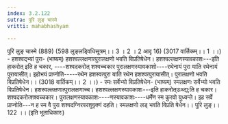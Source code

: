 ```yaml
---
index: 3.2.122
sutra: पुरि लुङ् चास्मे
vritti: mahabhashyam

---
```

 पुरि लुङ् चास्मे (889) (598 लुङ्लड्विधिसूत्रम्।। 3 । 2 । 2 आदृ 16) (3017 वार्तिकम्।। 1 ।।) - हशश्वद्भ्यां पुरा- (भाष्यम्) हशश्वल्लक्षणात्पुरालक्षणो भवति विप्रतिषेधेन। हशश्वल्लक्षणस्यावकाशः---इति हाकरोत् इति ह चकार, ----शश्वदकरोत् शश्वच्चकार पुरालक्षणस्यावकाशो----रथेनायं पुरा याति रथेनायं पुरायासीत्। इहोभयं प्राप्नोति-----रथेन हशस्वत्पुरा याति रथेन हशश्वत्पुरायासीत्। पुरालक्षणो भवति विप्रतिषेधेन।। (3018 वार्तिकम्।। 2 ।।) - स्मः सर्वेभ्यो विप्रतिषेधेन- (भाष्यम्) स्मलक्षणः सर्वेभ्यो भवति विप्रतिषेधेन। हशस्वल्लक्षणात्पुरालक्षणाच्च। हशश्वल्लक्षणस्यावकाशः---इति हाकरोत्उःथ्द्य;ति ह चकार। शश्वदकरोत्शश्वच्चकार। पुरालक्षणस्यावकाशः----णस्यावकाशः----धर्मेण स्म कुरवो युध्यन्ते। इह सर्वे प्राप्नोति---न ह स्म वै पुरा शश्वदग्निरपरशुवृक्णं दहति। स्मलक्षणो लड् भवति विप्रति षेधेन।। पुरि लुङ्।। 122 ।। (इति भूताधिकारः) 